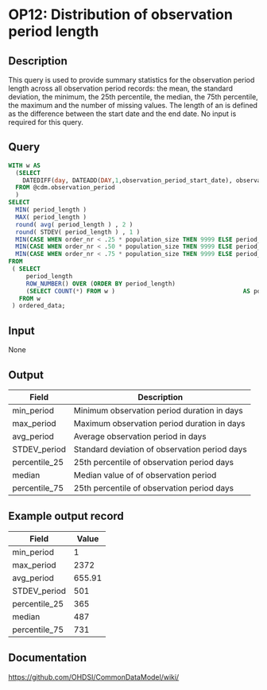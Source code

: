 <!---
Group:observation period
Name:OP12 Distribution of observation period length
Author:Patrick Ryan
CDM Version: 5.3
-->

# OP12: Distribution of observation period length

## Description
This query is used to provide summary statistics for the observation period length across all observation period records: the mean, the standard deviation, the minimum, the 25th percentile, the median, the 75th percentile, the maximum and the number of missing values. The length of an is defined as the difference between the start date and the end date. No input is required for this query.

## Query
```sql
WITH w AS 
  (SELECT
    DATEDIFF(day, DATEADD(DAY,1,observation_period_start_date), observation_period_end_date)    AS period_length
  FROM @cdm.observation_period
  ) 
SELECT 
  MIN( period_length )                                                              AS min_periods,
  MAX( period_length )                                                              AS max_periods,
  round( avg( period_length ) , 2 )                                                 AS avg_period,
  round( STDEV( period_length ) , 1 )                                               AS STDEV_period,
  MIN(CASE WHEN order_nr < .25 * population_size THEN 9999 ELSE period_length END)  AS percentile_25,
  MIN(CASE WHEN order_nr < .50 * population_size THEN 9999 ELSE period_length END)  AS median,
  MIN(CASE WHEN order_nr < .75 * population_size THEN 9999 ELSE period_length END)  AS percentile_75
FROM 
 ( SELECT 
     period_length                                                     AS period_length,
     ROW_NUMBER() OVER (ORDER BY period_length)                        AS order_nr,
     (SELECT COUNT(*) FROM w )                                    AS population_size
   FROM w
 ) ordered_data;
```

## Input

None

## Output

| Field |  Description |
| --- | --- |
| min_period | Minimum observation period duration in days |
| max_period | Maximum observation period duration in days |
| avg_period | Average observation period in days |
| STDEV_period | Standard deviation of observation period days |
| percentile_25 | 25th percentile of observation period days |
| median | Median value of of observation period |
| percentile_75 | 25th percentile of observation period days  |

## Example output record

|  Field |  Value |
| --- | --- |
|  min_period |  1 |
|  max_period |  2372 |
|  avg_period |  655.91 |
|  STDEV_period |  501 |
|  percentile_25 |  365 |
|  median |  487 |
|  percentile_75 |  731 |

## Documentation
https://github.com/OHDSI/CommonDataModel/wiki/
